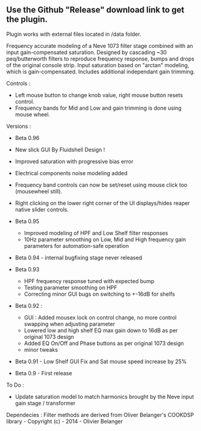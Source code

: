 ## Use the Github "Release" download link to get the plugin.
Plugin works with external files located in /data folder.

Frequency accurate modeling of a Neve 1073 filter stage combined with an input gain-compensated saturation.
Designed by cascading ~30 peq/butterworth filters to reproduce frequency response, bumps and drops of the original console strip.
Input saturation based on "arctan" modeling, which is gain-compensated. Includes additional independant gain trimming.

Controls :
- Left mouse button to change knob value, right mouse button resets control.
- Frequency bands for Mid and Low and gain trimming is done using mouse wheel.

Versions :
 - Beta 0.96
  - New slick GUI By Fluidshell Design !
  - Improved saturation with progressive bias error
  - Electrical components noise modeling added
  - Frequency band controls can now be set/reset using mouse click too (mousewheel still).
  - Right clicking on the lower right corner of the UI displays/hides reaper native slider controls.

- Beta 0.95
  - Improved modeling of HPF and Low Shelf filter responses
  - 10Hz parameter smoothing on Low, Mid and High frequency gain parameters for automation-safe operation
- Beta 0.94 - internal bugfixing stage never released
- Beta 0.93
  - HPF frequency response tuned with expected bump
  - Testing parameter smoothing on HPF
  - Correcting minor GUI bugs on switching to +-16dB for shelfs
- Beta 0.92 :
  - GUI : Added mousex lock on control change, no more control swapping when adjusting parameter
  - Lowered low and high shelf EQ max gain down to 16dB as per original 1073 design
  - Added EQ On/Off and Phase buttons as per original 1073 design
  - minor tweaks
- Beta 0.91 - Low Shelf GUI Fix and Sat mouse speed increase by 25%
- Beta 0.9 - First release

To Do :
- Update saturation model to match harmonics brought by the Neve input gain stage / transformer

Dependecies :
Filter methods are derived from Oliver Belanger's COOKDSP library - Copyright (c) - 2014 - Olivier Belanger
